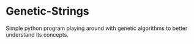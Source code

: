 # Genetic-Strings
Simple python program playing around with genetic algorithms to better understand its concepts.
